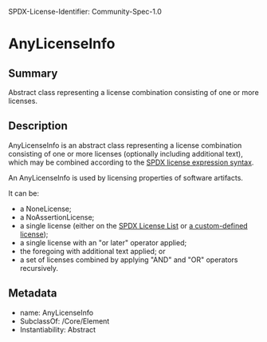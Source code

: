 SPDX-License-Identifier: Community-Spec-1.0

# AnyLicenseInfo

## Summary

Abstract class representing a license combination consisting of one or more licenses.

## Description

AnyLicenseInfo is 
an abstract class representing a license combination consisting of one or more
licenses (optionally including additional text), which may be combined
according to the
[SPDX license expression syntax](../../../annexes/spdx-license-expressions.md).

An AnyLicenseInfo is used by licensing properties of software artifacts.

It can be:

- a NoneLicense;
- a NoAssertionLicense;
- a single license (either on the
  [SPDX License List](https://spdx.org/licenses/) or
  [a custom-defined license](../../ExpandedLicensing/Classes/CustomLicense.md));
- a single license with an "or later" operator applied;
- the foregoing with additional text applied; or
- a set of licenses combined by applying "AND" and "OR" operators recursively.

## Metadata

- name: AnyLicenseInfo
- SubclassOf: /Core/Element
- Instantiability: Abstract
